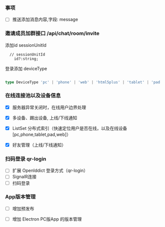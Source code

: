 ### 事项

- [ ] 推送添加消息内容,字段: message



### 邀请成员加群接口 /api/chat/room/invite

添加id   sessionUnitId

```
  // sessionUnitId
    id?:string;
```



登录添加 deviceType

```ts

type DeviceType 'pc' | 'phone' | 'web' | 'html5plus' | 'tablet' | 'pad' | 'webview'
```









### 在线连接池以及设备信息

- [x] 服务器异常关闭时，在线用户边界处理
- [x] 多设备、踢出设备, 上线/下线通知
- [x] ListSet 分布式索引（快速定位用户是否在线，以及在线设备[pc,phone,tablet,pad,web]）
- [x] 好友管理（上线/下线通知）



### 扫码登录 qr-login

- [ ] 扩展 OpenIddict 登录方式（qr-login）
- [ ] SignalR连接
- [ ] 扫码登录

### App版本管理

- [ ] 增加预发布
- [ ] 增加 Electron PC版App 的版本管理





